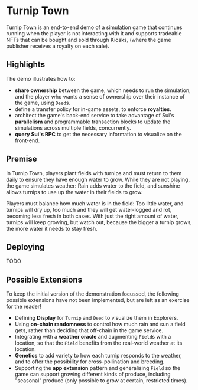 # Turnip Town

Turnip Town is an end-to-end demo of a simulation game that continues
running when the player is not interacting with it and supports
tradeable NFTs that can be bought and sold through Kiosks, (where the
game publisher receives a royalty on each sale).

## Highlights

The demo illustrates how to:

- **share ownership** between the game, which needs to run the simulation,
  and the player who wants a sense of ownership over their instance of
  the game, using `Deed`s.
- define a transfer policy for in-game assets, to enforce **royalties**.
- architect the game's back-end service to take advantage of Sui's
  **parallelism** and programmable transaction blocks to update the
  simulations across multiple fields, concurrently.
- **query Sui's RPC** to get the necessary information to visualize on the
  front-end.

## Premise

In Turnip Town, players plant fields with turnips and must return to
them daily to ensure they have enough water to grow.  While they are
not playing, the game simulates weather: Rain adds water to the field,
and sunshine allows turnips to use up the water in their fields to
grow.

Players must balance how much water is in the field: Too little water,
and turnips will dry up, too much and they will get water-logged and
rot, becoming less fresh in both cases. With just the right amount of
water, turnips will keep growing, but watch out, because the bigger a
turnip grows, the more water it needs to stay fresh.

## Deploying

TODO

## Possible Extensions

To keep the initial version of the demonstration focussed, the
following possible extensions have not been implemented, but are left
as an exercise for the reader!

 - Defining **Display** for `Turnip` and `Deed` to visualize them in
   Explorers.
 - Using **on-chain randomness** to control how much rain and sun a
   field gets, rather than deciding that off-chain in the game
   service.
 - Integrating with a **weather oracle** and augmenting `Field`s with
   a location, so that the `Field` benefits from the real-world
   weather at its location.
 - **Genetics** to add variety to how each turnip responds to the
   weather, and to offer the possibility for cross-pollination and
   breeding.
 - Supporting the **app extension** pattern and generalising `Field`
   so the game can support growing different kinds of produce,
   including "seasonal" produce (only possible to grow at certain,
   restricted times).
